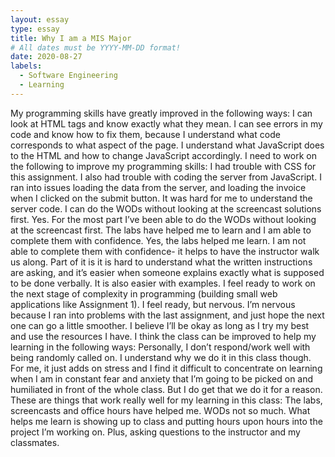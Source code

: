 ```yaml
---
layout: essay
type: essay
title: Why I am a MIS Major
# All dates must be YYYY-MM-DD format!
date: 2020-08-27
labels:
  - Software Engineering
  - Learning
--- 
```


My programming skills have greatly improved in the following ways:
I can look at HTML tags and know exactly what they mean. I can see errors in my code and know how to fix them, because I understand what code corresponds to what aspect of the page. I understand what JavaScript does to the HTML and how to change JavaScript accordingly. 
I need to work on the following to improve my programming skills:
I had trouble with CSS for this assignment. I also had trouble with coding the server from JavaScript. I ran into issues loading the data from the server, and loading the invoice when I clicked on the submit button. It was hard for me to understand the server code.
I can do the WODs without looking at the screencast solutions first.
Yes. For the most part I’ve been able to do the WODs without looking at the screencast first. 
The labs have helped me to learn and I am able to complete them with confidence.
Yes, the labs helped me learn. I am not able to complete them with confidence- it helps to have the instructor walk us along. Part of it is it is hard to understand what the written instructions are asking, and it’s easier when someone explains exactly what is supposed to be done verbally. It is also easier with examples. 
I feel ready to work on the next stage of complexity in programming (building small web applications like Assignment 1).
I feel ready, but nervous. I’m nervous because I ran into problems with the last assignment, and just hope the next one can go a little smoother. I believe I’ll be okay as long as I try my best and use the resources I have.
I think the class can be improved to help my learning in the following ways:
Personally, I don’t respond/work well with being randomly called on. I understand why we do it in this class though. For me, it just adds on stress and I find it difficult to concentrate on learning when I am in constant fear and anxiety that I’m going to be picked on and humiliated in front of the whole class. But I do get that we do it for a reason. 
These are things that work really well for my learning in this class:
The labs, screencasts and office hours have helped me. WODs not so much. What helps me learn is showing up to class and putting hours upon hours into the project I’m working on. Plus, asking questions to the instructor and my classmates. 
